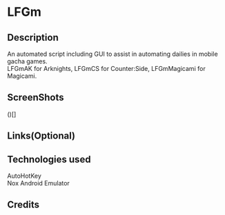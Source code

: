 # LFGm

## Description
An automated script including GUI to assist in automating dailies in mobile gacha games.  
LFGmAK for Arknights, LFGmCS for Counter:Side, LFGmMagicami for Magicami.
## ScreenShots
()[]

## Links(Optional)

## Technologies used
AutoHotKey  
Nox Android Emulator

## Credits
